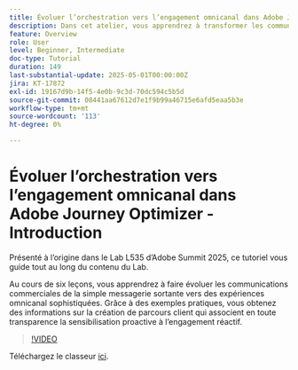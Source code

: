 ```yaml
---
title: Évoluer l’orchestration vers l’engagement omnicanal dans Adobe Journey Optimizer - Introduction
description: Dans cet atelier, vous apprendrez à transformer les communications d’entreprise de la messagerie sortante de base en expériences omnicanal sophistiquées. À l’aide d’exemples pratiques, vous créez un parcours client qui associe une approche proactive à un engagement réactif.
feature: Overview
role: User
level: Beginner, Intermediate
doc-type: Tutorial
duration: 149
last-substantial-update: 2025-05-01T00:00:00Z
jira: KT-17872
exl-id: 19167d9b-14f5-4e0b-9c3d-70dc594c5b5d
source-git-commit: 08441aa67612d7e1f9b99a46715e6afd5eaa5b3e
workflow-type: tm+mt
source-wordcount: '113'
ht-degree: 0%

---
```


# Évoluer l’orchestration vers l’engagement omnicanal dans Adobe Journey Optimizer - Introduction

Présenté à l’origine dans le Lab L535 d’Adobe Summit 2025, ce tutoriel vous guide tout au long du contenu du Lab.

Au cours de six leçons, vous apprendrez à faire évoluer les communications commerciales de la simple messagerie sortante vers des expériences omnicanal sophistiquées. Grâce à des exemples pratiques, vous obtenez des informations sur la création de parcours client qui associent en toute transparence la sensibilisation proactive à l’engagement réactif.

>[!VIDEO](https://video.tv.adobe.com/v/3457828/?learn=on&enablevpops)

Téléchargez le classeur [ici](/help/summit-lab-2025/assets/summit-lab-manual-l535-final-v4.pdf).

